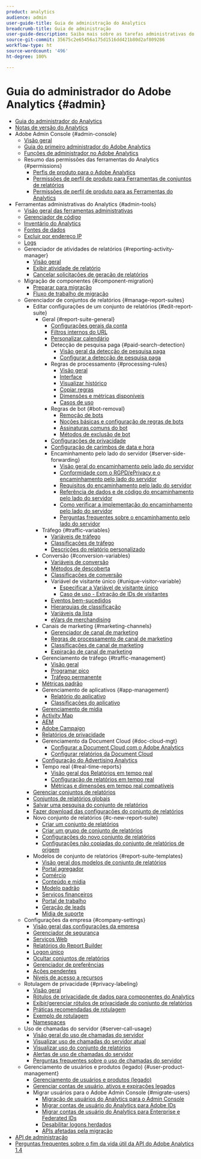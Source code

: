 ```yaml
---
product: analytics
audience: admin
user-guide-title: Guia de administração do Analytics
breadcrumb-title: Guia de administração
user-guide-description: Saiba mais sobre as tarefas administrativas do Analytics, como gerenciar usuários e produtos no Admin Console da Experience Cloud, configurar conjuntos de relatórios e muito mais.
source-git-commit: 35675c2e65456a175d1516dd421b80d2af809286
workflow-type: ht
source-wordcount: '496'
ht-degree: 100%

---
```



# Guia do administrador do Adobe Analytics {#admin}

+ [Guia do administrador do Analytics](home.md)
+ [Notas de versão do Analytics](https://experienceleague.adobe.com/pt-br/docs/analytics/release-notes/latest)
+ Adobe Admin Console {#admin-console}
   + [Visão geral](admin-console/home.md)
   + [Guia do primeiro administrador do Adobe Analytics](admin-console/first-admin-guide.md)
   + [Funções de administrador no Adobe Analytics](admin-console/admin-roles-in-analytics.md)
   + Resumo das permissões das ferramentas do Analytics {#permissions}
      + [Perfis de produto para o Adobe Analytics](admin-console/permissions/product-profile.md)
      + [Permissões de perfil de produto para Ferramentas de conjuntos de relatórios](admin-console/permissions/report-suite-tools.md)
      + [Permissões de perfil de produto para as Ferramentas do Analytics](admin-console/permissions/analytics-tools.md)
+ Ferramentas administrativas do Analytics {#admin-tools}
   + [Visão geral das ferramentas administrativas](tools/c-admin-tools.md)
   + [Gerenciador de código](tools/code-manager-admin.md)
   + [Inventário do Analytics](tools/analytics-inventory.md)
   + [Fontes de dados](tools/data-sources.md)
   + [Excluir por endereço IP](tools/exclude-ip.md)
   + [Logs](tools/logs.md)
   + Gerenciador de atividades de relatórios {#reporting-activity-manager}
      + [Visão geral](tools/reporting-activity-manager/reporting-activity-overview.md)
      + [Exibir atividade de relatório](tools//reporting-activity-manager/reporting-activity.md)
      + [Cancelar solicitações de geração de relatórios](tools/reporting-activity-manager/reporting-activity-cancel-requests.md)
   + Migração de componentes {#component-migration}
      + [Preparar para migração](tools/component-migration/prepare-component-migration.md)
      + [Fluxo de trabalho de migração](tools/component-migration/component-migration.md)
   + Gerenciador de conjuntos de relatórios {#manage-report-suites}
      + Editar configurações de um conjunto de relatórios {#edit-report-suite}
         + Geral {#report-suite-general}
            + [Configurações gerais da conta](tools/manage-rs/edit-settings/general/general-acct-settings-admin.md)
            + [Filtros internos do URL](tools/manage-rs/edit-settings/general/internal-url-filter-admin.md)
            + [Personalizar calendário](tools/manage-rs/edit-settings/general/custom-calendar.md)
            + Detecção de pesquisa paga {#paid-search-detection}
               + [Visão geral da detecção de pesquisa paga](tools/manage-rs/edit-settings/general/paid-search-detection/paid-search-detection.md)
               + [Configurar a detecção de pesquisa paga](tools/manage-rs/edit-settings/general/paid-search-detection/t-paid-search-detection.md)
            + Regras de processamento {#processing-rules}
               + [Visão geral](tools/manage-rs/edit-settings/general/processing-rules/pr-overview.md)
               + [Interface](tools/manage-rs/edit-settings/general/processing-rules/pr-interface.md)
               + [Visualizar histórico](tools/manage-rs/edit-settings/general/processing-rules/pr-view-history.md)
               + [Copiar regras](tools/manage-rs/edit-settings/general/processing-rules/pr-copy.md)
               + [Dimensões e métricas disponíveis](tools/manage-rs/edit-settings/general/processing-rules/pr-variables.md)
               + [Casos de uso](tools/manage-rs/edit-settings/general/processing-rules/pr-use-cases.md)
            + Regras de bot {#bot-removal}
               + [Remoção de bots](tools/manage-rs/edit-settings/general/bot-removal/bot-removal.md)
               + [Noções básicas e configuração de regras de bots](tools/manage-rs/edit-settings/general/bot-removal/bot-rules.md)
               + [Assinaturas comuns do bot](tools/manage-rs/edit-settings/general/bot-removal/bot-signatures.md)
               + [Métodos de exclusão de bot](tools/manage-rs/edit-settings/general/bot-removal/bot-exclusion-methods.md)
            + [Configurações de privacidade](tools/manage-rs/edit-settings/general/privacy-settings.md)
            + [Configuração de carimbos de data e hora](tools/manage-rs/edit-settings/general/timestamp-configuration.md)
            + Encaminhamento pelo lado do servidor {#server-side-forwarding}
               + [Visão geral do encaminhamento pelo lado do servidor](tools/manage-rs/edit-settings/general/c-server-side-forwarding/ssf.md)
               + [Conformidade com o RGPD/ePrivacy e o encaminhamento pelo lado do servidor](tools/manage-rs/edit-settings/general/c-server-side-forwarding/ssf-gdpr.md)
               + [Requisitos do encaminhamento pelo lado do servidor](tools/manage-rs/edit-settings/general/c-server-side-forwarding/ssf-requirements.md)
               + [Referência de dados e de código do encaminhamento pelo lado do servidor](tools/manage-rs/edit-settings/general/c-server-side-forwarding/ssf-reference.md)
               + [Como verificar a implementação do encaminhamento pelo lado do servidor](tools/manage-rs/edit-settings/general/c-server-side-forwarding/ssf-verify.md)
               + [Perguntas frequentes sobre o encaminhamento pelo lado do servidor](tools/manage-rs/edit-settings/general/c-server-side-forwarding/ssf-faq.md)
         + Tráfego {#traffic-variables}
            + [Variáveis de tráfego](tools/manage-rs/edit-settings/c-traffic-variables/traffic-var.md)
            + [Classificações de tráfego](tools/manage-rs/edit-settings/c-traffic-variables/traffic-classifications.md)
            + [Descrições do relatório personalizado](tools/manage-rs/edit-settings/c-traffic-variables/custom-desc-admin.md)
         + Conversão {#conversion-variables}
            + [Variáveis de conversão](tools/manage-rs/edit-settings/conversion-var-admin/conversion-var-admin.md)
            + [Métodos de descoberta](tools/manage-rs/edit-settings/conversion-var-admin/finding-methods.md)
            + [Classificações de conversão](tools/manage-rs/edit-settings/conversion-var-admin/conversion-classifications.md)
            + Variável de visitante único {#unique-visitor-variable}
               + [Especificar a Variável de visitante único](tools/manage-rs/edit-settings/conversion-var-admin/unique-visitor-variable-admin/t-unique-visitor-variable.md)
               + [Caso de uso - Extração de IDs de visitantes](tools/manage-rs/edit-settings/conversion-var-admin/unique-visitor-variable-admin/extract-visitorids-usecase.md)
            + [Eventos bem-sucedidos](tools/manage-rs/edit-settings/conversion-var-admin/c-success-events/success-event.md)
            + [Hierarquias de classificação](tools/manage-rs/edit-settings/conversion-var-admin/classification-hierarchies.md)
            + [Variáveis da lista](tools/manage-rs/edit-settings/conversion-var-admin/list-var-admin.md)
            + [eVars de merchandising](tools/manage-rs/edit-settings/conversion-var-admin/merchandising-evars.md)
         + Canais de marketing {#marketing-channels}
            + [Gerenciador de canal de marketing](tools/manage-rs/edit-settings/marketing-channels/c-channels.md)
            + [Regras de processamento de canal de marketing](tools/manage-rs/edit-settings/marketing-channels/c-rules.md)
            + [Classificações de canal de marketing](tools/manage-rs/edit-settings/marketing-channels/classifications-mchannel.md)
            + [Expiração de canal de marketing](tools/manage-rs/edit-settings/marketing-channels/visitor-engagement.md)
         + Gerenciamento de tráfego {#traffic-management}
            + [Visão geral](tools/manage-rs/edit-settings/c-traffic-management/traffic-management.md)
            + [Programar pico](tools/manage-rs/edit-settings/c-traffic-management/t-traffic-schedule-spike.md)
            + [Tráfego permanente](tools/manage-rs/edit-settings/c-traffic-management/t-traffic-permanent.md)
         + [Métricas padrão](tools/manage-rs/edit-settings/default-metrics.md)
         + Gerenciamento de aplicativos {#app-management}
            + [Relatório do aplicativo](tools/manage-rs/edit-settings/app-reporting.md)
            + [Classificações do aplicativo](tools/manage-rs/edit-settings/app-classifications.md)
         + [Gerenciamento de mídia](tools/manage-rs/edit-settings/media-management.md)
         + [Activity Map](tools/manage-rs/edit-settings/activity-map.md)
         + [AEM](tools/manage-rs/edit-settings/adobe-experience-manager.md)
         + [Adobe Campaign](tools/manage-rs/edit-settings/adobe-campaign.md)
         + [Relatórios de privacidade](tools/manage-rs/edit-settings/privacy-reporting.md)
         + Gerenciamento da Document Cloud {#doc-cloud-mgt}
            + [Configurar a Document Cloud com o Adobe Analytics](tools/manage-rs/edit-settings/document-cloud-mgt.md)
            + [Configurar relatórios da Document Cloud](tools/manage-rs/edit-settings/document-cloud-config.md)
         + [Configuração do Advertising Analytics](tools/manage-rs/edit-settings/advertising-analytics-config.md)
         + Tempo real {#real-time-reports}
            + [Visão geral dos Relatórios em tempo real](tools/manage-rs/edit-settings/realtime/realtime.md)
            + [Configuração de relatórios em tempo real](tools/manage-rs/edit-settings/realtime/t-realtime-admin.md)
            + [Métricas e dimensões em tempo real compatíveis](tools/manage-rs/edit-settings/realtime/realtime-metrics.md)
      + [Gerenciar conjuntos de relatórios](tools/manage-rs/report-suites-admin.md)
      + [Conjuntos de relatórios globais](tools/manage-rs/rollup-report-suite.md)
      + [Salvar uma pesquisa do conjunto de relatórios](tools/manage-rs/t-report-suite-saved-search.md)
      + [Fazer download das configurações do conjunto de relatórios](tools/manage-rs/t-download-rs-settings.md)
      + Novo conjunto de relatórios {#c-new-report-suite}
         + [Criar um conjunto de relatórios](tools/manage-rs/new-rs/t-create-a-report-suite.md)
         + [Criar um grupo de conjunto de relatórios](tools/manage-rs/new-rs/t-create-rs-group.md)
         + [Configurações do novo conjunto de relatórios](tools/manage-rs/new-rs/new-report-suite.md)
         + [Configurações não copiadas do conjunto de relatórios de origem](tools/manage-rs/new-rs/settings-not-copied-from-rs.md)
      + Modelos de conjunto de relatórios {#report-suite-templates}
         + [Visão geral dos modelos de conjunto de relatórios](tools/manage-rs/rs-templates/report-suite-templates.md)
         + [Portal agregador](tools/manage-rs/rs-templates/aggregator-portal.md)
         + [Comércio](tools/manage-rs/rs-templates/commerce-admin.md)
         + [Conteúdo e mídia](tools/manage-rs/rs-templates/content-media.md)
         + [Modelo padrão](tools/manage-rs/rs-templates/default-rs-template.md)
         + [Serviços financeiros](tools/manage-rs/rs-templates/financial-services.md)
         + [Portal de trabalho](tools/manage-rs/rs-templates/job-portal.md)
         + [Geração de leads](tools/manage-rs/rs-templates/lead-generation.md)
         + [Mídia de suporte](tools/manage-rs/rs-templates/support-media.md)
   + Configurações da empresa {#company-settings}
      + [Visão geral das configurações da empresa](tools/company/c-company-settings.md)
      + [Gerenciador de segurança](tools/company/security-manager.md)
      + [Serviços Web](tools/company/web-services-admin.md)
      + [Relatórios do Report Builder](tools/company/report-builder-reports-admin.md)
      + [Logon único](tools/company/single-signon-admin.md)
      + [Ocultar conjuntos de relatórios](tools/company/c-hide-report-suites.md)
      + [Gerenciador de preferências](tools/company/preferences-manager.md)
      + [Ações pendentes](tools/company/pending-actions-admin.md)
      + [Níveis de acesso a recursos](tools/company/feature-access-levels.md)
   + Rotulagem de privacidade {#privacy-labeling}
      + [Visão geral](tools/privacy-labeling/labeling-overview.md)
      + [Rótulos de privacidade de dados para componentes do Analytics](tools/privacy-labeling/labels.md)
      + [Exibir/gerenciar rótulos de privacidade do conjunto de relatórios](tools/privacy-labeling/view-settings.md)
      + [Práticas recomendadas de rotulagem](tools/privacy-labeling/best-practices.md)
      + [Exemplo de rotulagem](tools/privacy-labeling/examples.md)
      + [Namespaces](tools/privacy-labeling/namespaces.md)
   + Uso de chamadas do servidor {#server-call-usage}
      + [Visão geral do uso de chamadas do servidor](tools/server-call-usage/overage-overview.md)
      + [Visualizar uso de chamadas do servidor atual](tools/server-call-usage/server-call-usage-dashboard.md)
      + [Visualizar uso do conjunto de relatórios](tools/server-call-usage/report-suite-usage.md)
      + [Alertas de uso de chamadas do servidor](tools/server-call-usage/scu-alerts.md)
      + [Perguntas frequentes sobre o uso de chamadas do servidor](tools/server-call-usage/overage-faq.md)
   + Gerenciamento de usuários e produtos (legado) {#user-product-management}
      + [Gerenciamento de usuários e produtos (legado)](tools/user-management/user-management.md)
      + [Gerenciar contas de usuário, ativos e expirações legados](tools/user-management/users-assets.md)
      + Migrar usuários para o Adobe Admin Console {#migrate-users}
         + [Migração de usuários do Analytics para o Admin Console](tools/user-management/user-migration/c-migration-tool.md)
         + [Migrar contas de usuário do Analytics para Adobe IDs](tools/user-management/user-migration/t-migrate-users.md)
         + [Migrar contas de usuário do Analytics para Enterprise e Federated IDs](tools/user-management/user-migration/migrate-enterprise.md)
         + [Desabilitar logons herdados](tools/user-management/user-migration/t-disable-legacy-login.md)
         + [APIs afetadas pela migração](tools/user-management/user-migration/developer.md)
+ [API de administração](c-admin-api/c-admin-api.md)
+ [Perguntas frequentes sobre o fim da vida útil da API do Adobe Analytics 1.4](c-admin-api/c-admin-14-api-eol.md)

